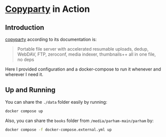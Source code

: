 # [Copyparty](https://github.com/9001/copyparty) in Action

## Introduction

[copyparty](https://github.com/9001/copyparty) according to its documentation is:

> Portable file server with accelerated resumable uploads, dedup, WebDAV, FTP, zeroconf, media indexer, thumbnails++ all in one file, no deps

Here I provided configuration and a docker-compose to run it whenever and wherever I need it.

## Up and Running

You can share the `./data` folder easily by running:

```bash
docker compose up
```

Also, you can share the `books` folder from `/media/parham-main/parham` by:

```bash
docker compose -f docker-compose.external.yml up
```

